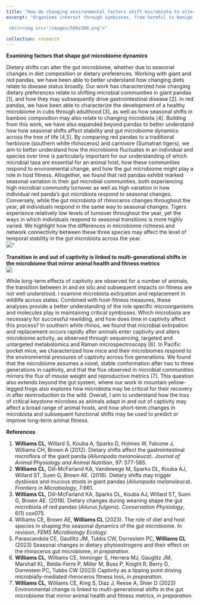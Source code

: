 ```yaml
---
title: "How do changing environmental factors shift microbiota to alter animal fitness?"
excerpt: "Organisms interact through symbioses, from harmful to benign to beneficial, driving evolution for both the host and symbiont. This coevolution occurs on different timescales, with microbiota exhibiting rapid changes (<i>e.g.</i>, host dietary changes shape gut microbiota) compared to long-term changes in animal hosts (<i>e.g.</i>, reduced fitness over generations). The gut microbiome can be shaped by both environmental factors as well as its evolutionary history. Factors such as changing diets and/or environments can alter microbiota, sometimes leading to negative outcomes. However, we lack a fundamental understanding of how microbes and their functions change over time and between generations and how these changes lead to host effects. Exploring symbiotic relationships like these is critical to elucidate mechanisms of adaptation surrounding host-symbiont homeostasis.

 <br/><img src='/images/500x300.png'>"

collection: research
---
```


<b>Examining factors that shape gut microbiome dynamics</b>

Dietary shifts can alter the gut microbiome, whether due to seasonal changes in diet composition or dietary preferences. Working with giant and red pandas, we have been able to better understand how changing diets relate to disease status broadly. Our work has characterized how changing dietary preferences relate to shifting microbial communities in giant pandas [1], and how they may subsequently drive gastrointestinal disease [2]. In red pandas, we have been able to characterize the development of a healthy microbiome in cubs through adulthood [3], as well as how seasonal shifts in bamboo composition may also relate to changing microbiota [4]. Building from this work, we have also expanded beyond pandas to better understand how how seasonal shifts affect stability and gut microbiome dynamics across the tree of life [4,5]. By comparing red pandas to a traditional herbivore (southern white rhinoceros) and carnivore (Sumatran tigers), we aim to better understand how the microbiome fluctuates in an individual and species over time is particularly important for our understanding of which microbial taxa are essential for an animal host, how these communities respond to environmental change, and how the gut microbiome might play a role in host fitness. Altogether, we found that red pandas exhibit marked seasonal variation in their gut microbial communities, both experiencing high microbial community turnover as well as high variation in how individual red panda’s gut microbiota respond to seasonal changes. Conversely, while the gut microbiota of rhinoceros changes throughout the year, all individuals respond in the same way to seasonal changes. Tigers experience relatively low levels of turnover throughout the year, yet the ways in which individuals respond to seasonal transitions is more highly varied. We highlight how the differences in microbiome richness and network connectivity between these three species may affect the level of temporal stability in the gut microbiota across the year. 
<br/><img src='/images/500x300.png'>"

<b>Transition in and out of captivity is linked to multi-generational shifts in the microbiome that mirror animal health and fitness metrics</b>
<br/><img src='/images/500x300.png'>

While long-term effects of captivity are observed for a number of animals, the transition between <i>in</i> and <i>ex situ</i> and subsequent impacts on fitness are not well understood. I examine microbiota extirpation and replacement in wildlife across states. Combined with host-fitness measures, these analyses provide a better understanding of the role specific microorganisms and molecules play in maintaining critical symbioses. Which microbiota are necessary for successful rewilding, and how does time in captivity affect this process? In southern white rhinos, we found that microbial extirpation and replacement occurs rapidly after animals enter captivity and alters microbiome activity, as observed through sequencing, targeted and untargeted metabolomics and Raman microspectroscopy [6]. In Pacific pocket mice, we characterized how mice and their microbiomes respond to the environmental pressures of captivity across five generations. We found that the microbiome assumes a novel, stable conformation after two to three generations in captivity, and that the flux observed in microbial communities mirrors the flux of mouse weight and reproductive metrics [7]. This question also extends beyond the gut system, where our work in mountain yellow-legged frogs also explores how microbiota may be critical for their recovery in after reintroduction to the wild. Overall, I aim to understand how the loss of critical keystone microbes as animals adapt in and out of captivity may affect a broad range of animal hosts, and how short-term changes in microbiota and subsequent functional shifts may be used to predict or improve long-term animal fitness. 

<b>References</b>
1. <b>Williams CL</b>, Willard S, Kouba A, Sparks D, Holmes W, Falcone J, Williams CH, Brown A (2012). Dietary shifts affect the gastrointestinal microflora of the giant panda (<i>Ailuropoda melanoleuca</i>). <i>Journal of Animal Physiology and Animal Nutrition</i>, 97: 577-585.
2. <b>Williams CL</b>, Dill-McFarland KA, Vandewege M, Sparks DL, Kouba AJ, Willard ST, Suen G, Brown AE. (2016). Dietary shifts may trigger dysbiosis and mucous stools in giant pandas (<i>Ailuropoda melanoleuca</i>). <i>Frontiers in Microbiology</i>, 7:661.
3. <b>Williams CL</b>, Dill-McFarland KA, Sparks DL, Kouba AJ, Willard ST, Suen G, Brown AE. (2018). Dietary changes during weaning shape the gut microbiota of red pandas (<i>Ailurus fulgens</i>). <i>Conservation Physiology</i>, 6(1) cox075.
4. Williams CE, Brown AE, <b>Williams CL</b> (2023). The role of diet and host species in shaping the seasonal dynamics of the gut microbiome. In revision, <i>FEMS Microbiology Ecology</i>.
5. Parascandola CE, Gautlitz JM, Tubbs CW, Dorrestein PC, <b>Williams CL </b> (2023) Seasonal changes in dietary phytoestrogens and their effect on the rhinoceros gut microbiome, <i>in preparation</i>.
6. <b>Williams CL</b>, Williams CE, Imminger S, Herrera MJ, Gauglitz JM, Marshall KL, Belda-Ferre P, Miller M, Buss P, Knight R, Berry D, Dorrestein PC, Tubbs CW (2023) Captivity as a tipping point driving microbially-mediated rhinoceros fitness loss, <i> in preparation</i>.
7. <b>Williams CL</b>, Williams CE, King S, Diaz J, Reese A, Shier D (2023) Environmental change is linked to multi-generational shifts in the gut microbiome that mirror animal health and fitness metrics, <i> in preparation</i>. 





